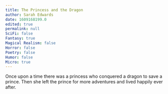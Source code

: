 ```yaml
---
title: The Princess and the Dragon
author: Sarah Edwards
date: 1609168199.0
edited: true
permalink: null
SciFi: false
Fantasy: true
Magical Realism: false
Horror: false
Poetry: false
Humor: false
Micro: true
---
```

Once upon a time there was a princess who conquered a dragon to save a prince. Then she left the prince for more adventures and lived happily ever after.
